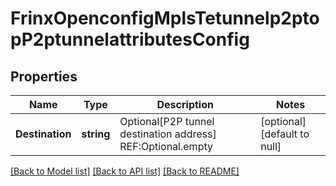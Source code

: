 # FrinxOpenconfigMplsTetunnelp2ptopP2ptunnelattributesConfig

## Properties
Name | Type | Description | Notes
------------ | ------------- | ------------- | -------------
**Destination** | **string** | Optional[P2P tunnel destination address] REF:Optional.empty | [optional] [default to null]

[[Back to Model list]](../README.md#documentation-for-models) [[Back to API list]](../README.md#documentation-for-api-endpoints) [[Back to README]](../README.md)


